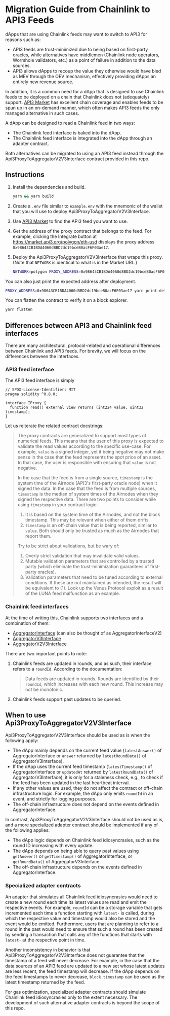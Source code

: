 # Migration Guide from Chainlink to API3 Feeds

dApps that are using Chainlink feeds may want to switch to API3 for reasons such as:

- API3 feeds are trust-minimized due to being based on first-party oracles, while alternatives have middlemen (Chainlink node operators, Wormhole validators, etc.) as a point of failure in addition to the data sources.
- API3 allows dApps to recoup the value they otherwise would have bled as MEV through the OEV mechanism, effectively providing dApps an entirely new revenue source.

In addition, it is a common need for a dApp that is designed to use Chainlink feeds to be deployed on a chain that Chainlink does not (adequately) support.
[API3 Market](https://market.api3.org/) has excellent chain coverage and enables feeds to be spun up in an on-demand manner, which often makes API3 feeds the only managed alternative in such cases.

A dApp can be designed to read a Chainlink feed in two ways:

- The Chainlink feed interface is baked into the dApp.
- The Chainlink feed interface is integrated into the dApp through an adapter contract.

Both alternatives can be migrated to using an API3 feed instead through the Api3ProxyToAggregatorV2V3Interface contract provided in this repo.

## Instructions

1.  Install the dependencies and build.

    ```sh
    yarn && yarn build
    ```

2.  Create a `.env` file similar to `example.env` with the mnemonic of the wallet that you will use to deploy Api3ProxyToAggregatorV2V3Interface.

3.  Use [API3 Market](https://market.api3.org/) to find the API3 feed you want to use.

4.  Get the address of the proxy contract that belongs to the feed.
    For example, clicking the Integrate button at https://market.api3.org/polygon/eth-usd displays the proxy address `0x98643CB1BDA4060d8BD2dc19bceB0acF6F03ae17`.

5.  Deploy the Api3ProxyToAggregatorV2V3Interface that wraps this proxy.
    (Note that `NETWORK` is identical to what is in the Market URL.)

    ```sh
    NETWORK=polygon PROXY_ADDRESS=0x98643CB1BDA4060d8BD2dc19bceB0acF6F03ae17 yarn deploy-deterministically
    ```

You can also just print the expected address after deployment.

```sh
PROXY_ADDRESS=0x98643CB1BDA4060d8BD2dc19bceB0acF6F03ae17 yarn print-deterministic-deployment-address
```

You can flatten the contract to verify it on a block explorer.

```sh
yarn flatten
```

## Differences between API3 and Chainlink feed interfaces

There are many architectural, protocol-related and operational differences between Chainlink and API3 feeds.
For brevity, we will focus on the differences between the interfaces.

### API3 feed interface

The API3 feed interface is simply

```solidity
// SPDX-License-Identifier: MIT
pragma solidity ^0.8.0;

interface IProxy {
  function read() external view returns (int224 value, uint32 timestamp);
}
```

Let us reiterate the related contract docstrings:

> The proxy contracts are generalized to support most types of numerical feeds.
> This means that the user of this proxy is expected to validate the read values according to the specific use-case.
> For example, `value` is a signed integer, yet it being negative may not make sense in the case that the feed represents the spot price of an asset.
> In that case, the user is responsible with ensuring that `value` is not negative.
>
> In the case that the feed is from a single source, `timestamp` is the system time of the Airnode (API3's first-party oracle node) when it signed the data.
> In the case that the feed is from multiple sources, `timestamp` is the median of system times of the Airnodes when they signed the respective data.
> There are two points to consider while using `timestamp` in your contract logic:
>
> 1. It is based on the system time of the Airnodes, and not the block timestamp.
>    This may be relevant when either of them drifts.
> 2. `timestamp` is an off-chain value that is being reported, similar to `value`.
>    Both should only be trusted as much as the Airnodes that report them.
>
> Try to be strict about validations, but be wary of:
>
> 1. Overly strict validation that may invalidate valid values.
> 2. Mutable validation parameters that are controlled by a trusted party (which eliminate the trust-minimization guarantees of first-party oracles).
> 3. Validation parameters that need to be tuned according to external conditions.
>    If these are not maintained as intended, the result will be equivalent to (1).
>    Look up the Venus Protocol exploit as a result of the LUNA feed malfunction as an example.

### Chainlink feed interfaces

At the time of writing this, Chainlink supports two interfaces and a combination of them:

- [AggregatorInterface](./contracts/vendor/AggregatorInterface.sol) (can also be thought of as AggregatorInterfaceV2)
- [AggregatorV3Interface](./contracts/vendor/AggregatorV3Interface.sol)
- [AggregatorV2V3Interface](./contracts/vendor/AggregatorV2V3Interface.sol)

There are two important points to note:

1. Chainlink feeds are updated in rounds, and as such, their interface refers to a `roundId`.
   According to the documentation:
   > Data feeds are updated in rounds.
   > Rounds are identified by their `roundId`, which increases with each new round.
   > This increase may not be monotonic.
2. Chainlink feeds support past updates to be queried.

## When to use Api3ProxyToAggregatorV2V3Interface

Api3ProxyToAggregatorV2V3Interface should be used as is when the following apply:

- The dApp mainly depends on the current feed value (`latestAnswer()` of AggregatorInterface or `answer` returned by `latestRoundData()` of AggregatorV3Interface).
- If the dApp uses the current feed timestamp (`latestTimestamp()` of AggregatorInterface or `updatedAt` returned by `latestRoundData()` of AggregatorV3Interface), it is only for a staleness check, e.g., to check if the feed has been updated in the last heartbeat interval.
- If any other values are used, they do not affect the contract or off-chain infrastructure logic.
  For example, the dApp only emits `roundId` in an event, and strictly for logging purposes.
- The off-chain infrastructure does not depend on the events defined in AggregatorInterface.

In contrast, Api3ProxyToAggregatorV2V3Interface should not be used as is, and a more specialized adapter contract should be implemented if any of the following applies:

- The dApp logic depends on Chainlink feed idiosyncrasies, such as the round ID increasing with every update.
- The dApp depends on being able to query past values using `getAnswer()` or `getTimestamp()` of AggregatorInterface, or `getRoundData()` of AggregatorV3Interface.
- The off-chain infrastructure depends on the events defined in AggregatorInterface.

### Specialized adapter contracts

An adapter that simulates all Chainlink feed idiosyncrasies would need to create a new round each time its latest values are read and emit the respective events.
For example, `roundId` can be a storage variable that gets incremented each time a function starting with `latest-` is called, during which the respective value and timestamp would also be stored and the event would be emitted.
Furthermore, users that are planning to refer to a round in the past would need to ensure that such a round has been created by sending a transaction that calls any of the functions that starts with `latest-` at the respective point in time.

Another inconsistency in behavior is that Api3ProxyToAggregatorV2V3Interface does not guarantee that the timestamp of a feed will never decrease.
For example, in the case that the data sources of an API3 feed are updated to a new set whose latest updates are less recent, the feed timestamp will decrease.
If the dApp depends on the feed timestamps to never decrease, `block.timestamp` can be used as the latest timestamp returned by the feed.

For gas optimization, specialized adapter contracts should simulate Chainlink feed idiosyncrasies only to the extent necessary.
The development of such alternative adapter contracts is beyond the scope of this repo.
